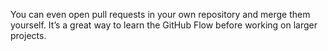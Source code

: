 You can even open pull requests in your own repository and merge them yourself. It’s a great way to learn the GitHub Flow before working on larger projects.
